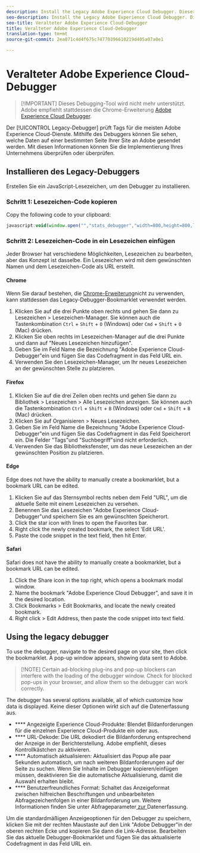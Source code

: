 ```yaml
---
description: Install the Legacy Adobe Experience Cloud Debugger. Dieser Debugger überprüft Tags für Analytics, Target, Advertising Cloud, Identitätsdienst, DTM und Launch.
seo-description: Install the Legacy Adobe Experience Cloud Debugger. Dieser Debugger überprüft Tags für Analytics, Target, Advertising Cloud, Identitätsdienst, DTM und Launch.
seo-title: Veralteter Adobe Experience Cloud-Debugger
title: Veralteter Adobe Experience Cloud-Debugger
translation-type: tm+mt
source-git-commit: 2ea071c4d4f675c74770396610219d405a07a0e1

---
```



# Veralteter Adobe Experience Cloud-Debugger

> [!IMPORTANT] Dieses Debugging-Tool wird nicht mehr unterstützt. Adobe empfiehlt stattdessen die Chrome-Erweiterung [Adobe Experience Cloud Debugger](https://docs.adobe.com/content/help/en/debugger/using/experience-cloud-debugger.html).

Der [!UICONTROL Legacy-Debugger] prüft Tags für die meisten Adobe Experience Cloud-Dienste. Mithilfe des Debuggers können Sie sehen, welche Daten auf einer bestimmten Seite Ihrer Site an Adobe gesendet werden. Mit diesen Informationen können Sie die Implementierung Ihres Unternehmens überprüfen oder überprüfen.

## Installieren des Legacy-Debuggers

Erstellen Sie ein JavaScript-Lesezeichen, um den Debugger zu installieren.

### Schritt 1: Lesezeichen-Code kopieren

Copy the following code to your clipboard:

```JavaScript
javascript:void(window.open("","stats_debugger","width=800,height=800,location=0,menubar=0,status=1,toolbar=0,resizable=1,scrollbars=1").document.write("<script language=\"JavaScript\" id=dbg src=\"https://www.adobetag.com/d1/digitalpulsedebugger/live/DPD.js\"></"+"script>"+"<script language=\"JavaScript\">window.focus();</script>"));
```

### Schritt 2: Lesezeichen-Code in ein Lesezeichen einfügen

Jeder Browser hat verschiedene Möglichkeiten, Lesezeichen zu bearbeiten, aber das Konzept ist dasselbe. Ein Lesezeichen wird mit dem gewünschten Namen und dem Lesezeichen-Code als URL erstellt.

#### Chrome

Wenn Sie darauf bestehen, die [Chrome-Erweiterung](https://docs.adobe.com/content/help/en/debugger/using/experience-cloud-debugger.html)nicht zu verwenden, kann stattdessen das Legacy-Debugger-Bookmarklet verwendet werden.

1. Klicken Sie auf die drei Punkte oben rechts und gehen Sie dann zu Lesezeichen &gt; Lesezeichen-Manager. Sie können auch die Tastenkombination `Ctrl` + `Shift` + `O` (Windows) oder `Cmd` + `Shift` + `O` (Mac) drücken.
2. Klicken Sie oben rechts im Lesezeichen-Manager auf die drei Punkte und dann auf "Neues Lesezeichen hinzufügen".
3. Geben Sie im Feld Name die Bezeichnung "Adobe Experience Cloud-Debugger"ein und fügen Sie das Codefragment in das Feld URL ein.
4. Verwenden Sie den Lesezeichen-Manager, um Ihr neues Lesezeichen an der gewünschten Stelle zu platzieren.

#### Firefox

1. Klicken Sie auf die drei Zeilen oben rechts und gehen Sie dann zu Bibliothek &gt; Lesezeichen &gt; Alle Lesezeichen anzeigen. Sie können auch die Tastenkombination `Ctrl` + `Shift` + `B` (Windows) oder `Cmd` + `Shift` + `B` (Mac) drücken.
2. Klicken Sie auf Organisieren &gt; Neues Lesezeichen.
3. Geben Sie im Feld Name die Bezeichnung "Adobe Experience Cloud-Debugger"ein und fügen Sie das Codefragment in das Feld Speicherort ein. Die Felder "Tags"und "Suchbegriff"sind nicht erforderlich.
4. Verwenden Sie das Bibliotheksfenster, um das neue Lesezeichen an der gewünschten Position zu platzieren.

#### Edge

Edge does not have the ability to manually create a bookmarklet, but a bookmark URL can be edited.

1. Klicken Sie auf das Sternsymbol rechts neben dem Feld "URL", um die aktuelle Seite mit einem Lesezeichen zu versehen.
2. Benennen Sie das Lesezeichen "Adobe Experience Cloud-Debugger"und speichern Sie es am gewünschten Speicherort.
3. Click the star icon with lines to open the Favorites bar.
4. Right click the newly created bookmark, the select 'Edit URL'.
5. Paste the code snippet in the text field, then hit Enter.

#### Safari

Safari does not have the ability to manually create a bookmarklet, but a bookmark URL can be edited.

1. Click the Share icon in the top right, which opens a bookmark modal window.
2. Name the bookmark "Adobe Experience Cloud Debugger", and save it in the desired location.
3. Click Bookmarks &gt; Edit Bookmarks, and locate the newly created bookmark.
4. Right click &gt; Edit Address, then paste the code snippet into text field.

## Using the legacy debugger

To use the debugger, navigate to the desired page on your site, then click the bookmarklet. A pop-up window appears, showing data sent to Adobe.

> [!NOTE] Certain ad-blocking plug-ins and pop-up blockers can interfere with the loading of the debugger window. Check for blocked pop-ups in your browser, and allow them so the debugger can work correctly.

The debugger has several options available, all of which customize how data is displayed. Keine dieser Optionen wirkt sich auf die Datenerfassung aus.

* **** Angezeigte Experience Cloud-Produkte: Blendet Bildanforderungen für die einzelnen Experience Cloud-Produkte ein oder aus.
* **** URL-Dekode: Die URL dekodiert die Bildanforderung entsprechend der Anzeige in der Berichterstellung. Adobe empfiehlt, dieses Kontrollkästchen zu aktivieren.
* **** Automatisch aktualisieren: Aktualisiert das Popup alle paar Sekunden automatisch, um nach weiteren Bildanforderungen auf der Seite zu suchen. Wenn Sie Inhalte im Debugger kopieren/einfügen müssen, deaktivieren Sie die automatische Aktualisierung, damit die Auswahl erhalten bleibt.
* **** Benutzerfreundliches Format: Schaltet das Anzeigeformat zwischen hilfreichen Beschriftungen und unbearbeiteten Abfragezeichenfolgen in einer Bildanforderung um. Weitere Informationen finden Sie unter Abfrageparameter[ zur ](../js-implementation/data-collection/query-parameters.md)Datenerfassung.

Um die standardmäßigen Anzeigeoptionen für den Debugger zu speichern, klicken Sie mit der rechten Maustaste auf den Link "Adobe Debugger"in der oberen rechten Ecke und kopieren Sie dann die Link-Adresse. Bearbeiten Sie das aktuelle Debugger-Bookmarklet und fügen Sie das aktualisierte Codefragment in das Feld URL ein.
